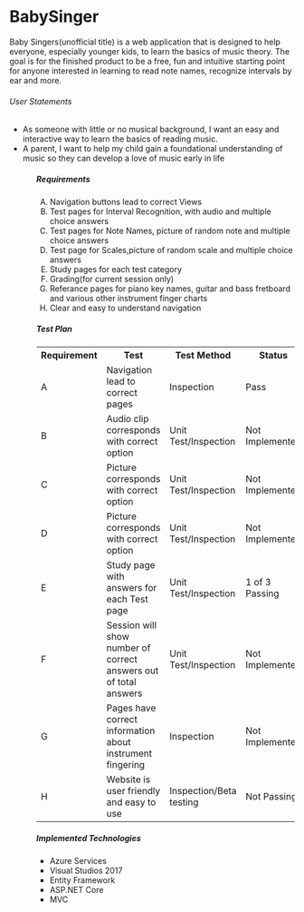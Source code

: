 # BabySinger
<p>Baby Singers(unofficial title) is a web application that is designed to help everyone, especially younger kids, to learn the basics of music theory. The goal is for the finished product to be a free, fun and intuitive starting point for anyone interested in learning to read note names, recognize intervals by ear and more.</p>
<html>
 <body>
<h6>User Statements</h6>
 <ul>
  <li>As someone with little or no musical background, I want an easy and interactive way to learn the basics of reading music.</li>
  <li>A parent, I want to help my child gain a foundational understanding of music so they can develop a love of music early in life</li>
 <ul>

<h5>Requirements</h5>
 <ol type="A">
  <li>Navigation buttons lead to correct Views</li>
  <li>Test pages for Interval Recognition, with audio and multiple choice answers</li>
  <li>Test pages for Note Names, picture of random note and multiple choice answers</li>
  <li>Test page for Scales,picture of random scale and multiple choice answers</li>
  <li>Study pages for each test category</li>
  <li>Grading(for current session only)</li>
  <li>Referance pages for piano key names, guitar and bass fretboard and various other instrument finger charts</li>
  <li>Clear and easy to understand navigation</li>
 </ol>
 
 <h5>Test Plan</h5>
 <table>
  <tr>
    <th>Requirement</th>
    <th>Test</th>
    <th>Test Method</th>
    <th>Status</th>
  </tr>
  <tr>
    <td>A</td>
    <td>Navigation lead to correct pages</td>
    <td>Inspection</td>
    <td>Pass</td>
  </tr>
  <tr>
    <td>B</td>
    <td>Audio clip corresponds with correct option</td>
    <td>Unit Test/Inspection</td>
    <td>Not Implemented</td>
  </tr>
   <tr>
    <td>C</td>
    <td>Picture corresponds with correct option</td>
    <td>Unit Test/Inspection</td>
    <td>Not Implemented</td>
  </tr>
   <tr>
    <td>D</td>
    <td>Picture corresponds with correct option</td>
    <td>Unit Test/Inspection</td>
    <td>Not Implemented</td>
  </tr>
   <tr>
    <td>E</td>
    <td>Study page with answers for each Test page</td>
    <td>Unit Test/Inspection</td>
    <td>1 of 3 Passing</td>
  </tr>
   <tr>
    <td>F</td>
    <td>Session will show number of correct answers out of total answers</td>
    <td>Unit Test/Inspection</td>
    <td>Not Implemented</td>
  </tr>
   <tr>
    <td>G</td>
    <td>Pages have correct information about instrument fingering</td>
    <td>Inspection</td>
    <td>Not Implemented</td>
  </tr>
   <tr>
    <td>H</td>
    <td>Website is user friendly and easy to use</td>
    <td>Inspection/Beta testing</td>
    <td>Not Passing</td>
  </tr>
</table>

<h5>Implemented Technologies</h5>
<ul>
  <li>Azure Services</li>
  <li>Visual Studios 2017</li>
  <li>Entity Framework</li>
  <li>ASP.NET Core</li>
  <li>MVC</li>
</ui>
</body>
</html>
